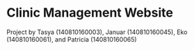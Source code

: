 # Clinic Management Website
Project by Tasya (140810160003), Januar (140810160045), Eko (140810160061), and Patricia (140810160065)
